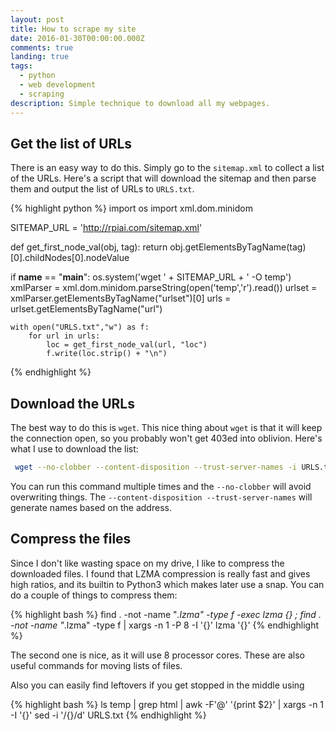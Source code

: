 ```yaml
---
layout: post
title: How to scrape my site
date: 2016-01-30T00:00:00.000Z
comments: true
landing: true
tags:
  - python
  - web development
  - scraping
description: Simple technique to download all my webpages.
---
```


## Get the list of URLs
There is an easy way to do this. Simply go to the `sitemap.xml` to collect a list of the URLs. Here's a script that will download the sitemap and then parse them and output the list of URLs to `URLS.txt`.

{% highlight python %}
import os
import xml.dom.minidom

SITEMAP_URL = 'http://rpiai.com/sitemap.xml'

def get_first_node_val(obj, tag):
    return obj.getElementsByTagName(tag)[0].childNodes[0].nodeValue

if __name__ == "__main__":
    os.system('wget ' + SITEMAP_URL + ' -O temp')
    xmlParser = xml.dom.minidom.parseString(open('temp','r').read())
    urlset = xmlParser.getElementsByTagName("urlset")[0]
    urls = urlset.getElementsByTagName("url")

    with open("URLS.txt","w") as f:
        for url in urls:
            loc = get_first_node_val(url, "loc")
            f.write(loc.strip() + "\n")
{% endhighlight %}

## Download the URLs
The best way to do this is `wget`. This nice thing about `wget` is that it will keep the connection open, so you probably won't get 403ed into oblivion. Here's what I use to download the list:

```bash
 wget --no-clobber --content-disposition --trust-server-names -i URLS.txt
```

You can run this command multiple times and the `--no-clobber` will avoid overwriting things. The `--content-disposition --trust-server-names` will generate names based on the address.

## Compress the files
Since I don't like wasting space on my drive, I like to compress the downloaded files. I found that LZMA compression is really fast and gives high ratios, and its builtin to Python3 which makes later use a snap. You can do a couple of things to compress them:

{% highlight bash %}
find . -not -name "*.lzma" -type f -exec lzma {} \;
find . -not -name "*.lzma" -type f | xargs -n 1 -P 8 -I '{}' lzma '{}'
{% endhighlight %}

The second one is nice, as it will use 8 processor cores. These are also useful commands for moving lists of files.

Also you can easily find leftovers if you get stopped in the middle using

{% highlight bash %}
ls temp | grep html | awk -F'@' '{print $2}' | xargs -n 1 -I '{}' sed -i '/{}/d' URLS.txt
{% endhighlight %}
